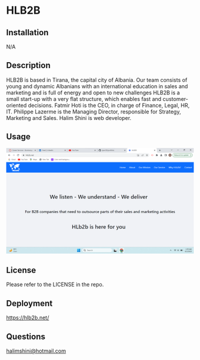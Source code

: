 # HLB2B

## Installation
N/A<br>
## Description
HLB2B is based in Tirana, the capital city of Albania. Our team consists of young and dynamic Albanians with an international education in sales and marketing and is full of energy and open to new challenges HLB2B is a small start-up with a very flat structure, which enables fast and customer-oriented decisions. Fatmir Hoti is the CEO, in charge of Finance, Legal, HR, IT. Philippe Lazerme is the Managing Director, responsible for Strategy, Marketing and Sales. Halim Shini is web developer.

## Usage
![Portfolio](./src/assets/images/Screenshot.png)
## License
Please refer to the LICENSE in the repo.
## Deployment
https://hlb2b.net/
## Questions
halimshini@hotmail.com
